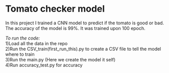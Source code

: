 # Tomato checker model

In this project I trained a CNN model to predict if the tomato is good or bad. The accuracy of the model is 99%. It was trained upon 100 epoch.

*To run the code:* <br />
1)Load all the data in the repo <br />
2)Run the CSV_train(first_run_this).py to create a CSV file to tell the model where to train <br />
3)Run the main.py (Here we create the model it self) <br />
4)Run accuracy_test.py for accuracy <br />
